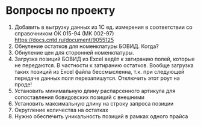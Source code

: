 # Вопросы по проекту

1. Добавить в выгрузку данных из 1С ед. измерения в соответствии со справочником ОК 015-94 (МК 002-97)
https://docs.cntd.ru/document/9055125
2. Обнуление остатков для номенклатуры БОВИД. Когда?
3. Обнуление цен для сторонней номенклатуры.
4. Загрузка позиций БОВИД из Excel ведёт к затиранию полей, которые не передаются. В частности к затиранию остатков. Вообще загрузка таких позиций из Excel файла бессмысленна, т.к. при следующей передаче данных поля перезапишутся. Отключить этот роут на проде!
5. Установить минимальную длину распарсенного артикула для сопоставления бовидовских позиций с внешними
6. Установить максимальную длину на строку запроса позиции
6. Округление количества на остатках
7. Нужно обеспечить уникальность позиций в рамках одного прайса
